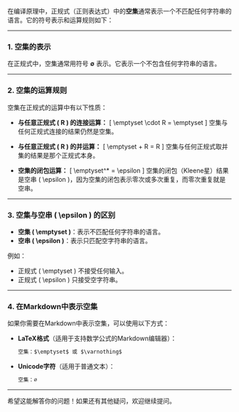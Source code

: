 ﻿
在编译原理中，正规式（正则表达式）中的**空集**通常表示一个不匹配任何字符串的语言。它的符号表示和运算规则如下：

---

### 1. **空集的表示**
在正规式中，空集通常用符号 **∅** 表示。它表示一个不包含任何字符串的语言。

---

### 2. **空集的运算规则**
空集在正规式的运算中有以下性质：

- **与任意正规式 \( R \) 的连接运算：**
  \[
  \emptyset \cdot R = \emptyset
  \]
  空集与任何正规式连接的结果仍然是空集。

- **与任意正规式 \( R \) 的并运算：**
  \[
  \emptyset + R = R
  \]
  空集与任何正规式取并集的结果是那个正规式本身。

- **空集的闭包运算：**
  \[
  \emptyset^* = \epsilon
  \]
  空集的闭包（Kleene星）结果是空串 \( \epsilon \)，因为空集的闭包表示零次或多次重复，而零次重复就是空串。

---

### 3. **空集与空串 \( \epsilon \) 的区别**
- **空集 \( \emptyset \)**：表示不匹配任何字符串的语言。
- **空串 \( \epsilon \)**：表示只匹配空字符串的语言。

例如：
- 正规式 \( \emptyset \) 不接受任何输入。
- 正规式 \( \epsilon \) 只接受空字符串。

---

### 4. **在Markdown中表示空集**
如果你需要在Markdown中表示空集，可以使用以下方式：

- **LaTeX格式**（适用于支持数学公式的Markdown编辑器）：
  ```markdown
  空集：$\emptyset$ 或 $\varnothing$
  ```

- **Unicode字符**（适用于普通文本）：
  ```markdown
  空集：∅
  ```

---

希望这能解答你的问题！如果还有其他疑问，欢迎继续提问。
